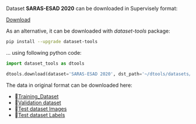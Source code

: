 Dataset **SARAS-ESAD 2020** can be downloaded in Supervisely format:

 [Download](https://assets.supervise.ly/supervisely-supervisely-assets-public/teams_storage/1/V/c6/PolXznewivXoVZQoPMmNREvsxz1VejeIfy32PlUZv4k45Det9r2JtxcufnP8LbK3F0lXZ3cqiN8iP7xIiNiVSLBH1oRafEAdkQZrZvi8ewaODtFMaSED9H1YWTDv.tar)

As an alternative, it can be downloaded with *dataset-tools* package:
``` bash
pip install --upgrade dataset-tools
```

... using following python code:
``` python
import dataset_tools as dtools

dtools.download(dataset='SARAS-ESAD 2020', dst_path='~/dtools/datasets/SARAS-ESAD 2020.tar')
```
The data in original format can be downloaded here:

- 🔗[Training_Dataset](https://drive.google.com/file/d/1CnYAzZRVEDGK1TycGBb8SnMgyvzeZrie/view?usp=sharing)
- 🔗[Validation dataset](https://drive.google.com/file/d/17rWwuWKFZFxQ0DTRs5cmUzU2Vb5PScol/view?usp=sharing)
- 🔗[Test dataset Images](https://drive.google.com/file/d/1gho-oGzUbNgnZmBZ2GDKWWOcs1VI-z0O/view?usp=sharing)
- 🔗[Test dataset Labels](https://drive.google.com/file/d/16srrq1NIso1mI2YKtHMIPyn5bZbcCyo3/view?usp=sharing)
